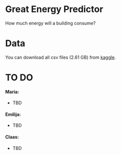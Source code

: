 # Great Energy Predictor

How much energy will a building consume?

# Data

You can download all csv files (2.61 GB) from [kaggle](https://www.kaggle.com/competitions/ashrae-energy-prediction/data).

# TO DO

#### Maria:

* TBD

#### Emilija:

* TBD

#### Claas:

* TBD
